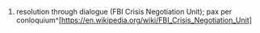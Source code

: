 1. resolution through dialogue (FBI Crisis Negotiation Unit); pax per conloquium^[https://en.wikipedia.org/wiki/FBI_Crisis_Negotiation_Unit]